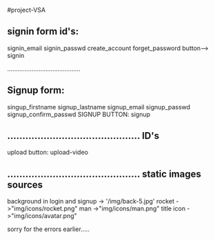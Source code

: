 #project-VSA

signin form id's:
------------------
 signin_email
 signin_passwd
 create_account
 forget_password
 button--> signin

..........................................

 Signup form:
------------------
 singup_firstname
 signup_lastname
 signup_email
 signup_passwd
 signup_confirm_passwd
 SIGNUP BUTTON: signup

............................................
 ID's
------------------
 upload button: upload-video

............................................
 static images sources
------------------
background in login and signup -> '/img/back-5.jpg'
rocket ->"img/icons/rocket.png"
man ->"img/icons/man.png"
title icon ->"img/icons/avatar.png"





sorry for the errors earlier.....


